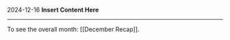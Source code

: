 2024-12-16
__Insert Content Here__
_______________________
To see the overall month: [[December Recap]].